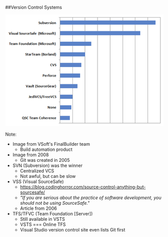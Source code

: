 ##Version Control Systems

<img src="img/2008-survey-source-control-current.png" />

Note:
+ Image from VSoft's FinalBuilder team
    + Build automation product
+ Image from 2008
    + Git was created in 2005
+ SVN (Subversion) was the winner
    + Centralized VCS
    + Not awful, but can be slow
+ VSS (Visual SourceSafe)
    + https://blog.codinghorror.com/source-control-anything-but-sourcesafe/
    + _"If you are serious about the practice of software development, you should not be using SourceSafe."_
    + Article from 2006
+ TFS/TFVC (Team Foundation [Server])
    + Still available in VSTS
    + VSTS === Online TFS
    + Visual Studio version control site even lists Git first
